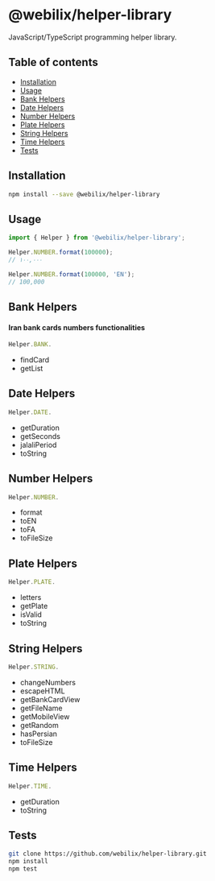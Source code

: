 # @webilix/helper-library

JavaScript/TypeScript programming helper library.

## Table of contents

-   [Installation](#installation)
-   [Usage](#usage)
-   [Bank Helpers](#bank-helpers)
-   [Date Helpers](#date-helpers)
-   [Number Helpers](#number-helpers)
-   [Plate Helpers](#plate-helpers)
-   [String Helpers](#string-helpers)
-   [Time Helpers](#time-helpers)
-   [Tests](#tests)

## Installation

```bash
npm install --save @webilix/helper-library
```

## Usage

```typescript
import { Helper } from '@webilix/helper-library';

Helper.NUMBER.format(100000);
// ۱۰۰,۰۰۰

Helper.NUMBER.format(100000, 'EN');
// 100,000
```

## Bank Helpers

#### Iran bank cards numbers functionalities

```javascript
Helper.BANK.
```

-   findCard
-   getList

## Date Helpers

```javascript
Helper.DATE.
```

-   getDuration
-   getSeconds
-   jalaliPeriod
-   toString

## Number Helpers

```javascript
Helper.NUMBER.
```

-   format
-   toEN
-   toFA
-   toFileSize

## Plate Helpers

```javascript
Helper.PLATE.
```

-   letters
-   getPlate
-   isValid
-   toString

## String Helpers

```javascript
Helper.STRING.
```

-   changeNumbers
-   escapeHTML
-   getBankCardView
-   getFileName
-   getMobileView
-   getRandom
-   hasPersian
-   toFileSize

## Time Helpers

```javascript
Helper.TIME.
```

-   getDuration
-   toString

## Tests

```bash
git clone https://github.com/webilix/helper-library.git
npm install
npm test
```
